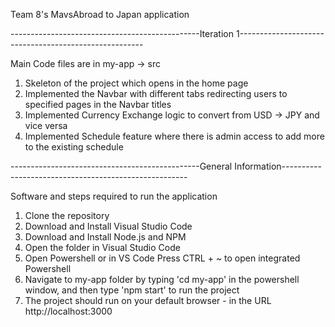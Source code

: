Team 8's MavsAbroad to Japan application

-----------------------------------------------Iteration 1------------------------------------------------------

Main Code files are in my-app -> src 

1) Skeleton of the project which opens in the home page
2) Implemented the Navbar with different tabs redirecting users to specified pages in the Navbar titles
3) Implemented Currency Exchange logic to convert from USD -> JPY and vice versa
4) Implemented Schedule feature where there is admin access to add more to the existing schedule









-----------------------------------------------General Information------------------------------------------------------

Software and steps required to run the application

1) Clone the repository
2) Download and Install Visual Studio Code
3) Download and Install Node.js and NPM
4) Open the folder in Visual Studio Code 
5) Open Powershell or in VS Code Press CTRL + ~ to open integrated Powershell
6) Navigate to my-app folder by typing 'cd my-app' in the powershell window, and then type 'npm start' to run the project 
7) The project should run on your default browser - in the URL http://localhost:3000
